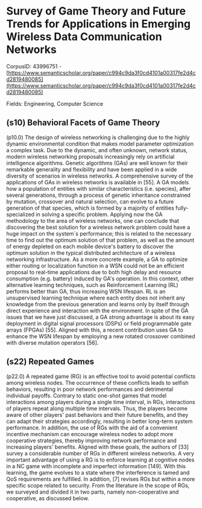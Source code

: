# Survey of Game Theory and Future Trends for Applications in Emerging Wireless Data Communication Networks

CorpusID: 43996751 - [https://www.semanticscholar.org/paper/c994c9da3f0cd4101a00317fe2d4cd2819480085](https://www.semanticscholar.org/paper/c994c9da3f0cd4101a00317fe2d4cd2819480085)

Fields: Engineering, Computer Science

## (s10) Behavioral Facets of Game Theory
(p10.0) The design of wireless networking is challenging due to the highly dynamic environmental condition that makes model parameter optimization a complex task. Due to the dynamic, and often unknown, network status, modern wireless networking proposals increasingly rely on artificial intelligence algorithms. Genetic algorithms (GAs) are well known for their remarkable generality and flexibility and have been applied in a wide diversity of scenarios in wireless networks. A comprehensive survey of the applications of GAs in wireless networks is available in [55]. A GA models how a population of entities with similar characteristics (i.e. species), after several generations, through a process of genetic inheritance constrained by mutation, crossover and natural selection, can evolve to a future generation of that species, which is formed by a majority of entities fully-specialized in solving a specific problem. Applying now the GA methodology to the area of wireless networks, one can conclude that discovering the best solution for a wireless network problem could have a huge impact on the system´s performance; this is related to the necessary time to find out the optimum solution of that problem, as well as the amount of energy depleted on each mobile device's battery to discover the optimum solution in the typical distributed architecture of a wireless networking infrastructure. As a more concrete example, a GA to optimize either routing or localization function in a WSN could not be an efficient proposal to real-time applications due to both high delay and resource consumption (e.g. battery) induced by GA's operation. In this context, other alternative learning techniques, such as Reinforcement Learning (RL) performs better than GA, thus increasing WSN lifespan. RL is an unsupervised learning technique where each entity does not inherit any knowledge from the previous generation and learns only by itself through direct experience and interaction with the environment. In spite of the GA issues that we have just discussed, a GA strong advantage is about its easy deployment in digital signal processors (DSPs) or field programmable gate arrays (FPGAs) [55]. Aligned with this, a recent contribution uses GA to enhance the WSN lifespan by employing a new rotated crossover combined with diverse mutation operators [56].
## (s22) Repeated Games
(p22.0) A repeated game (RG) is an effective tool to avoid potential conflicts among wireless nodes. The occurrence of these conflicts leads to selfish behaviors, resulting in poor network performances and detrimental individual payoffs. Contrary to static one-shot games that model interactions among players during a single time interval, in RGs, interactions of players repeat along multiple time intervals. Thus, the players become aware of other players' past behaviors and their future benefits, and they can adapt their strategies accordingly, resulting in better long-term system performance. In addition, the use of RGs with the aid of a convenient incentive mechanism can encourage wireless nodes to adopt more cooperative strategies, thereby improving network performance and increasing players' benefits. Aligned with these goals, the authors of [33] survey a considerable number of RGs in different wireless networks. A very important advantage of using a RG is to enforce learning at cognitive nodes in a NC game with incomplete and imperfect information [149]. With this learning, the game evolves to a state where the interference is tamed and QoS requirements are fulfilled. In addition, [7] revises RGs but within a more specific scope related to security. From the literature in the scope of RGs, we surveyed and divided it in two parts, namely non-cooperative and cooperative, as discussed below.
